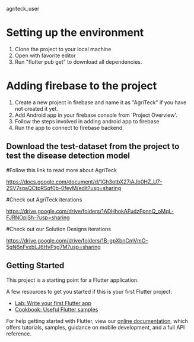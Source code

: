  agriteck_user

# Setting up the environment

1. Clone the project to your local machine
2. Open with favorite editor
3. Run "flutter pub get" to download all dependencies.


# Adding firebase to the project

1. Create a new project in firebase and name it as "AgriTeck" if you have not created it yet.
2. Add Android app in your firebase console from 'Project Overview'.
3. Follow the steps involved in adding android app to firebase 
4. Run the app to connect to firebase backend.




## Download the test-dataset from the project to test the disease detection model

#Follow this link to read more about AgriTeck

https://docs.google.com/document/d/1Gh3otbX27iAJb0HZ_U7-2SV7sqaQCtpRSqf0b-0feyM/edit?usp=sharing

#Check out AgriTeck iterations

https://drive.google.com/drive/folders/1ADHhokAFudzFpnnQ_oMqL-FJRNOpjSh-?usp=sharing

#Check out our Solution Designs iterations

https://drive.google.com/drive/folders/1B-gpXbnCmVmO-5gN6nFvxbLJ6HvPsg7M?usp=sharing

## Getting Started

This project is a starting point for a Flutter application.

A few resources to get you started if this is your first Flutter project:

- [Lab: Write your first Flutter app](https://flutter.dev/docs/get-started/codelab)
- [Cookbook: Useful Flutter samples](https://flutter.dev/docs/cookbook)

For help getting started with Flutter, view our
[online documentation](https://flutter.dev/docs), which offers tutorials,
samples, guidance on mobile development, and a full API reference.
